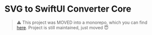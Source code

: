 # SVG to SwiftUI Converter Core

> ⚠️ This project was MOVED into a monorepo, which you can find [here](https://github.com/quassum/SVG-to-SwiftUI). Project is still maintained, just moved 😇
